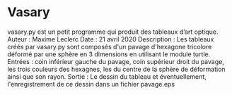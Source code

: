 # Vasary
vasary.py est un petit programme qui produit des tableaux d’art optique.
Auteur : Maxime Leclerc
Date : 21 avril 2020
Description : Les tableaux créés par vasary.py sont composés d'un pavage d'hexagone tricolore déformé par une sphère
en 3 dimensions en utilisant le module turtle.
Entrées : coin inférieur gauche du pavage, coin supérieur droit du pavage, les trois couleurs des hexagnes, les
du centre de la sphère de déformation ainsi que son rayon.
Sortie : Le dessin du tableau et éventuellement, l'enregistrement de ce dessin dans un fichier pavage.eps
